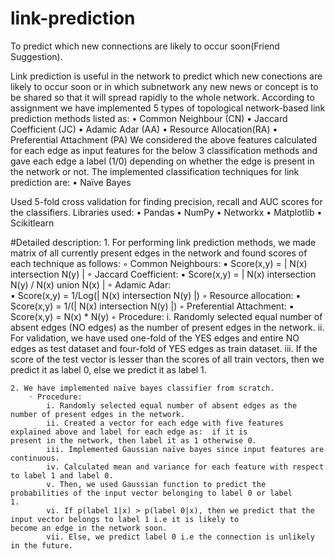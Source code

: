 # link-prediction
To predict which new connections are likely to occur soon(Friend Suggestion).

Link prediction is useful in the network to predict which new conections are likely to occur soon or in which subnetwork any new news or concept is to be shared so that it will spread rapidly to the whole network. 
According to assignment we have implemented 5 types of topological network-based link prediction methods listed as:
    • Common Neighbour (CN)
    • Jaccard Coefficient (JC)
    • Adamic Adar (AA)
    • Resource Allocation(RA)
    • Preferential Attachment (PA)
We considered the above features calculated for each edge as input features for the below 3 classification methods and gave each edge a label (1/0) depending on whether the edge is present in the network or not.
The implemented classification techniques for link prediction are:
    • Naïve Bayes

Used 5-fold cross validation for finding precision, recall and AUC scores for the classifiers.
Libraries used: 
    • Pandas
    • NumPy
    • Networkx
    • Matplotlib
    • Scikitlearn


#Detailed description:
    1. For performing link prediction methods, we made matrix of all currently present edges in the network and found scores        of each technique as follows:
        ◦ Common Neighbours: 
            ▪ Score(x,y) = | N(x) intersection N(y) |
        ◦ Jaccard Coefficient: 
            ▪ Score(x,y) = | N(x) intersection N(y) / N(x) union N(x) |
        ◦ Adamic Adar:  
            ▪ Score(x,y) = 1/Log(| N(x) intersection N(y) |)
        ◦ Resource allocation:
            ▪ Score(x,y) = 1/(| N(x) intersection N(y) |)
        ◦ Preferential Attachment:
            ▪ Score(x,y) = N(x) * N(y)
        ◦ Procedure:
            i. Randomly selected equal number of absent edges (NO edges) as the number of present edges in the network.
            ii. For validation, we have used one-fold of the YES edges and entire NO edges as test dataset and four-fold of                   YES edges as train dataset.
            iii. If the score of the test vector is lesser than the scores of all train vectors, then we predict it as label                  0, else we predict it as label 1.

    2. We have implemented naïve bayes classifier from scratch.
        ◦ Procedure: 
            i. Randomly selected equal number of absent edges as the number of present edges in the network.
            ii. Created a vector for each edge with five features explained above and label for each edge as:  if it is                       present in the network, then label it as 1 otherwise 0.
            iii. Implemented Gaussian naïve bayes since input features are continuous.
            iv. Calculated mean and variance for each feature with respect to label 1 and label 0.
            v. Then, we used Gaussian function to predict the probabilities of the input vector belonging to label 0 or label                 1.
            vi. If p(label 1|x) > p(label 0|x), then we predict that the input vector belongs to label 1 i.e it is likely to                  become an edge in the network soon.
            vii. Else, we predict label 0 i.e the connection is unlikely in the future.
